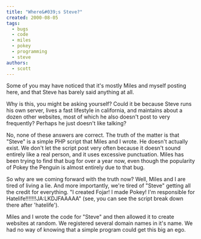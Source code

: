 ```yaml
---
title: "Where&#039;s Steve?"
created: 2000-08-05
tags: 
  - bugs
  - code
  - miles
  - pokey
  - programming
  - steve
authors: 
  - scott
---
```


Some of you may have noticed that it's mostly Miles and myself posting here, and that Steve has barely said anything at all.

Why is this, you might be asking yourself? Could it be because Steve runs his own server, lives a fast lifestyle in california, and maintains about a dozen other websites, most of which he also doesn't post to very frequently? Perhaps he just doesn't like talking?

No, none of these answers are correct. The truth of the matter is that "Steve" is a simple PHP script that Miles and I wrote. He doesn't actually exist. We don't let the script post very often because it doesn't sound entirely like a real person, and it uses excessive punctuation. Miles has been trying to find that bug for over a year now, even though the popularity of Pokey the Penguin is almost entirely due to that bug.

So why are we coming forward with the truth now? Well, Miles and I are tired of living a lie. And more importantly, we're tired of "Steve" getting all the credit for everything. "I created Fojar! I made Pokey! I'm responsible for Hatelife!!!!!!!JA:LKDJFAAAAA" (see, you can see the script break down there after 'hatelife').

Miles and I wrote the code for "Steve" and then allowed it to create websites at random. We registered several domain names in it's name. We had no way of knowing that a simple program could get this big an ego.
